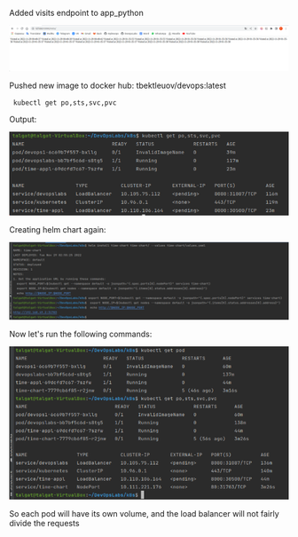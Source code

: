 
Added visits endpoint to app_python

![img.png](screenshots/img4.png)

Pushed new image to docker hub: tbektleuov/devops:latest

```shell
 kubectl get po,sts,svc,pvc
```

Output:

![img.png](screenshots/img5.png)

Creating helm chart again:

![img.png](screenshots/img6.png)

Now let's run the following commands:

![img.png](screenshots/img7.png)

So each pod will have its own volume, and the load balancer will not fairly divide the requests
